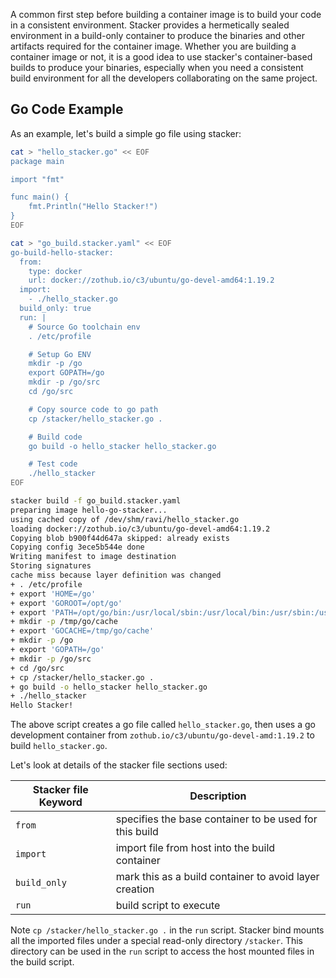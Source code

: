 A common first step before building a container image is to build your code in a
consistent environment. Stacker provides a hermetically sealed environment in a
build-only container to produce the binaries and other artifacts required for
the container image. Whether you are building a container image or not, it is a 
good idea to use stacker's container-based builds to produce your binaries,
especially when you need a consistent build environment for all the developers 
collaborating on the same project.

## Go Code Example

As an example, let's build a simple go file using stacker:

```bash title="Go build using stacker"
cat > "hello_stacker.go" << EOF
package main

import "fmt"

func main() {
	fmt.Println("Hello Stacker!")
}
EOF

cat > "go_build.stacker.yaml" << EOF
go-build-hello-stacker:
  from:
    type: docker
    url: docker://zothub.io/c3/ubuntu/go-devel-amd64:1.19.2
  import:
    - ./hello_stacker.go
  build_only: true
  run: |
    # Source Go toolchain env
    . /etc/profile

    # Setup Go ENV
    mkdir -p /go
    export GOPATH=/go
    mkdir -p /go/src
    cd /go/src

    # Copy source code to go path
    cp /stacker/hello_stacker.go .

    # Build code
    go build -o hello_stacker hello_stacker.go

    # Test code
    ./hello_stacker
EOF

stacker build -f go_build.stacker.yaml
preparing image hello-go-stacker...
using cached copy of /dev/shm/ravi/hello_stacker.go
loading docker://zothub.io/c3/ubuntu/go-devel-amd64:1.19.2
Copying blob b900f44d647a skipped: already exists
Copying config 3ece5b544e done
Writing manifest to image destination
Storing signatures
cache miss because layer definition was changed
+ . /etc/profile
+ export 'HOME=/go'
+ export 'GOROOT=/opt/go'
+ export 'PATH=/opt/go/bin:/usr/local/sbin:/usr/local/bin:/usr/sbin:/usr/bin:/sbin:/bin'
+ mkdir -p /tmp/go/cache
+ export 'GOCACHE=/tmp/go/cache'
+ mkdir -p /go
+ export 'GOPATH=/go'
+ mkdir -p /go/src
+ cd /go/src
+ cp /stacker/hello_stacker.go .
+ go build -o hello_stacker hello_stacker.go
+ ./hello_stacker
Hello Stacker!
```

The above script creates a go file called `hello_stacker.go`, then uses a go 
development container from `zothub.io/c3/ubuntu/go-devel-amd:1.19.2` to build 
`hello_stacker.go`.

Let's look at details of the stacker file sections used:

| Stacker file Keyword | Description                                           |
| -------------------- | ----------------------------------------------------- |
| `from`               | specifies the base container to be used for this build|
| `import`             | import file from host into the build container        |
| `build_only`         | mark this as a build container to avoid layer creation|
| `run`                | build script to execute                               |

Note `cp /stacker/hello_stacker.go .` in the `run` script. Stacker bind mounts
all the imported files under a special read-only directory `/stacker`. This
directory can be used in the `run` script to access the host mounted files in
the build script.
